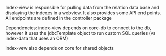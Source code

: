 Index-view is responsible for pulling data from 
the relation data base and displaying the indexes
in a webview. 
It also provides some API end points. All endpoints
are defined in the controller package

Dependencies:
  index-view depends on core-db to connect to the db,
  however it uses the jdbcTemplate object to run 
  custom SQL queries (vs index-data that uses an ORM)

  index-vew also depends on core for shared objects

